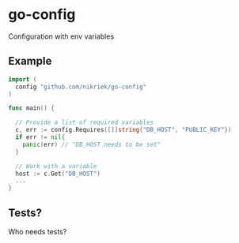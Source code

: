 # go-config
Configuration with env variables 

## Example
```go
import (
  config "github.com/nikriek/go-config"
)

func main() {

  // Provide a list of required variables
  c, err := config.Requires([]]string{"DB_HOST", "PUBLIC_KEY"})
  if err != nil{
    panic(err) // "DB_HOST needs to be set"
  }

  // Work with a variable
  host := c.Get("DB_HOST")
  ...
}

```

## Tests?
Who needs tests?
